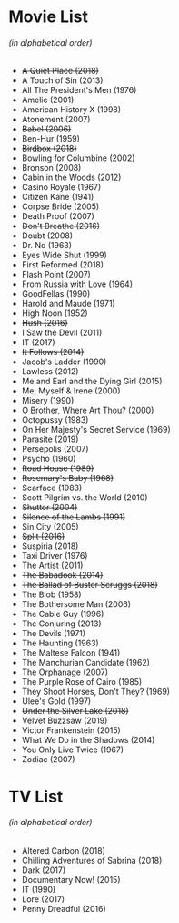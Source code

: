 # Movie List
###### (in alphabetical order)

* ~~A Quiet Place (2018)~~
* A Touch of Sin (2013)
* All The President's Men (1976)
* Amelie (2001)
* American History X (1998)
* Atonement (2007)
* ~~Babel (2006)~~
* Ben-Hur (1959)
* ~~Birdbox (2018)~~
* Bowling for Columbine (2002)
* Bronson (2008)
* Cabin in the Woods (2012)
* Casino Royale (1967)
* Citizen Kane (1941)
* Corpse Bride (2005)
* Death Proof (2007)
* ~~Don't Breathe (2016)~~
* Doubt (2008)
* Dr. No (1963)
* Eyes Wide Shut (1999)
* First Reformed (2018)
* Flash Point (2007)
* From Russia with Love (1964)
* GoodFellas (1990)
* Harold and Maude (1971)
* High Noon (1952)
* ~~Hush (2016)~~
* I Saw the Devil (2011)
* IT (2017)
* ~~It Follows (2014)~~
* Jacob's Ladder (1990)
* Lawless (2012)
* Me and Earl and the Dying Girl (2015)
* Me, Myself & Irene (2000)
* Misery (1990)
* O Brother, Where Art Thou? (2000)
* Octopussy (1983)
* On Her Majesty's Secret Service (1969)
* Parasite (2019)
* Persepolis (2007)
* Psycho (1960)
* ~~Road House (1989)~~
* ~~Rosemary's Baby (1968)~~
* Scarface (1983)
* Scott Pilgrim vs. the World (2010)
* ~~Shutter (2004)~~
* ~~Silence of the Lambs (1991)~~
* Sin City (2005)
* ~~Split (2016)~~
* Suspiria (2018)
* Taxi Driver (1976)
* The Artist (2011)
* ~~The Babadook (2014)~~
* ~~The Ballad of Buster Scruggs (2018)~~
* The Blob (1958)
* The Bothersome Man (2006)
* The Cable Guy (1996)
* ~~The Conjuring (2013)~~
* The Devils (1971)
* The Haunting (1963)
* The Maltese Falcon (1941)
* The Manchurian Candidate (1962)
* The Orphanage (2007)
* The Purple Rose of Cairo (1985)
* They Shoot Horses, Don't They? (1969)
* Ulee's Gold (1997)
* ~~Under the Silver Lake (2018)~~
* Velvet Buzzsaw (2019)
* Victor Frankenstein (2015)
* What We Do in the Shadows (2014)
* You Only Live Twice (1967)
* Zodiac (2007)

# TV List
###### (in alphabetical order)

* Altered Carbon (2018)
* Chilling Adventures of Sabrina (2018)
* Dark (2017)
* Documentary Now! (2015)
* IT (1990)
* Lore (2017)
* Penny Dreadful (2016)